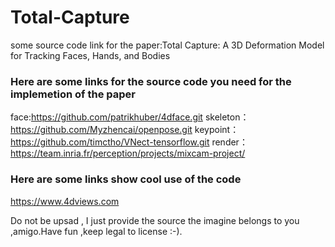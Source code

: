 # Total-Capture
some source code link for the paper:Total Capture: A 3D Deformation Model for  Tracking Faces, Hands, and Bodies

### Here are some links for the source code you need for the implemetion of the paper

face:https://github.com/patrikhuber/4dface.git
skeleton：https://github.com/Myzhencai/openpose.git
keypoint：https://github.com/timctho/VNect-tensorflow.git
render：https://team.inria.fr/perception/projects/mixcam-project/


### Here are some links show cool use of the code
https://www.4dviews.com


Do not be upsad , I just provide the source the imagine belongs to you ,amigo.Have fun ,keep legal to license :-).

